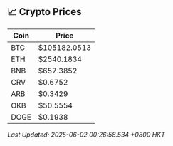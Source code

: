 ## 📈 Crypto Prices

| Coin | Price |
| ---- | ----- |
| BTC | $105182.0513 |
| ETH | $2540.1834 |
| BNB | $657.3852 |
| CRV | $0.6752 |
| ARB | $0.3429 |
| OKB | $50.5554 |
| DOGE | $0.1938 |

_Last Updated: 2025-06-02 00:26:58.534 +0800 HKT_